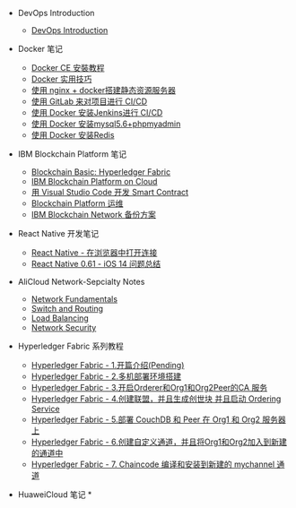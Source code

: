 - DevOps Introduction
    * [DevOps Introduction](DevOps/DevOpsIntroduction.md)

- Docker 笔记
    * [Docker CE 安裝教程](docker/docker.md)
    * [Docker 实用技巧](docker/docker-skills.md)
    * [使用 nginx + docker搭建静态资源服务器](docker/nigix+docker.md)
    * [使用 GitLab 来对项目进行 CI/CD](docker/gitlab.md)
    * [使用 Docker 安装Jenkins进行 CI/CD](docker/jenkins.md)
    * [使用 Docker 安装mysql5.6+phpmyadmin](docker/mysql+phpmyadmin.md)
    * [使用 Docker 安装Redis](docker/redis+docker.md)

- IBM Blockchain Platform 笔记
    * [Blockchain Basic: Hyperledger Fabric](IBM/blockchain-basic-hyperledger-fabric.md)
    * [IBM Blockchain Platform on Cloud](IBM/IBM-Blockchain-Platform-on-Cloud.md)
    * [用 Visual Studio Code 开发 Smart Contract](IBM/smart-contract.md)
    * [Blockchain Platform 运维](IBM/managing-deployed-components.md)
    * [IBM Blockchain Network 备份方案](IBM/IBP-Network-Backup-Plan.md) 
    
- React Native 开发笔记
    * [React Native - 在浏览器中打开连接](react-native/react-native-html.md)
    * [React Native 0.61 - iOS 14 问题总结](react-native/ios14-issues.md)

- AliCloud Network-Sepcialty Notes
    * [Network Fundamentals](AliCloud-Exam-Notes/Network-Sepcialty/Network_Fundamentals.md)
    * [Switch and Routing](AliCloud-Exam-Notes/Network-Sepcialty/SwitchAndRouting.md)
    * [Load Balancing](AliCloud-Exam-Notes/Network-Sepcialty/LoadBalancing.md)
    * [Network Security](AliCloud-Exam-Notes/Network-Sepcialty/NetworkSecurity.md)

- Hyperledger Fabric 系列教程
    * [Hyperledger Fabric - 1.开篇介绍(Pending)](Hyperledger-Fabric/hyperledger-fabric-deployment-1.md)
    * [Hyperledger Fabric - 2.多机部署环境搭建](Hyperledger-Fabric/hyperledger-fabric-deployment-2.md)
    * [Hyperledger Fabric - 3.开启Orderer和Org1和Org2Peer的CA 服务](Hyperledger-Fabric/hyperledger-fabric-deployment-3.md)
    * [Hyperledger Fabric - 4.创建联盟，并且生成创世块 并且启动 Ordering Service](Hyperledger-Fabric/hyperledger-fabric-deployment-4.md)
    * [Hyperledger Fabric - 5.部署 CouchDB 和 Peer 在 Org1 和 Org2 服务器上](Hyperledger-Fabric/hyperledger-fabric-deployment-5.md)
    * [Hyperledger Fabric - 6.创建自定义通道，并且将Org1和Org2加入到新建的通道中](Hyperledger-Fabric/hyperledger-fabric-deployment-6.md)
    * [Hyperledger Fabric - 7. Chaincode 编译和安装到新建的 mychannel 通道](Hyperledger-Fabric/hyperledger-fabric-deployment-7.md)


- HuaweiCloud 笔记 
    * 